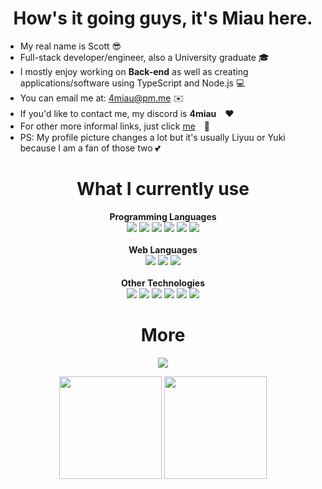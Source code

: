 <h1 align="center">How's it going guys, it's Miau here.</h1>

* My real name is Scott 😎
* Full-stack developer/engineer, also a University graduate 🎓
* I mostly enjoy working on **Back-end** as well as creating applications/software using TypeScript and Node.js 💻
* You can email me at: <a href="mailto:4miau@pm.me">4miau@pm.me</a> ✉️
* If you'd like to contact me, my discord is **4miau**　❤️
* For other more informal links, just click <a href="https://ayo.so/4miau">me</a>　🎲
* PS: My profile picture changes a lot but it's usually Liyuu or Yuki because I am a fan of those two 💕

<h1 align="center">What I currently use</h1>

<p align="center">
  <strong>Programming Languages</strong></br>
  <a href="https://www.javascript.com"><img src="https://skillicons.dev/icons?i=javascript"></a>
  <a href="https://www.typescriptlang.org"><img src="https://skillicons.dev/icons?i=typescript"></a>
  <a href="https://www.microsoft.com"><img src="https://skillicons.dev/icons?i=cs"></a>
  <a href="https://www.rust-lang.org"><img src="https://skillicons.dev/icons?i=rust"></a>
  <a href="https://go.dev"><img src="https://skillicons.dev/icons?i=golang"></a>
  <a href="https://www.python.org"><img src="https://skillicons.dev/icons?i=python"></a>
  </br></br><strong>Web Languages</strong></br>
  <a href="https://react.dev"><img src="https://skillicons.dev/icons?i=react"></a>
  <a href="https://sass-lang.com"><img src="https://skillicons.dev/icons?i=sass"></a>
  <a href="https://www.php.net"><img src="https://skillicons.dev/icons?i=php"></a>
  </br></br><strong>Other Technologies</strong></br>
  <a href="https://www.mongodb.com"><img src="https://skillicons.dev/icons?i=mongodb"></a>
  <a href="https://aws.amazon.com"><img src="https://skillicons.dev/icons?i=aws"></a>
  <a href="https://nodejs.org/en"><img src="https://skillicons.dev/icons?i=nodejs"></a>
  <a href="[https://aws.amazon.com](https://code.visualstudio.com)"><img src="https://skillicons.dev/icons?i=vscode"></a>
  <a href="https://git-scm.com"><img src="https://skillicons.dev/icons?i=git"></a>
  <a href="https://github.com"><img src="https://skillicons.dev/icons?i=github"></a>
</p>

<h1 align="center">More</h1>

<p align="center">
  <a href="https://discord.com/users/210512035098787841"><img src="https://lanyard.cnrad.dev/api/210512035098787841?animated=true&hideStatus=true&theme=dark&idleMessage=Being%20an%20awesome%20guy"></a>
</p>

<p align="center">
  <img src="https://github-readme-stats.vercel.app/api?username=4miau&show_icons=true&theme=dark&hide=contribs" height="164px">
  <img src="https://github-readme-stats.vercel.app/api/top-langs/?username=4miau&layout=compact&theme=dark" height="164px">
</p>

<!--
**notmiauu/notmiauu** is a ✨ _special_ ✨ repository because its `README.md` (this file) appears on your GitHub profile.

Here are some ideas to get you started:

- 🔭 I’m currently working on ...
- 🌱 I’m currently learning ...
- 👯 I’m looking to collaborate on ...
- 🤔 I’m looking for help with ...
- 💬 Ask me about ...
- 📫 How to reach me: ...
- 😄 Pronouns: ...
- ⚡ Fun fact: ...
-->
